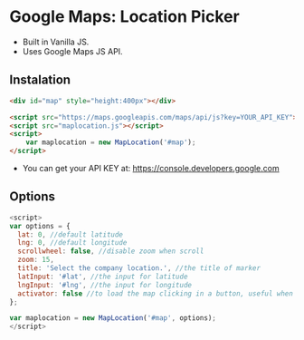 # Google Maps: Location Picker
- Built in Vanilla JS.
- Uses Google Maps JS API.

## Instalation

```html
<div id="map" style="height:400px"></div>

<script src="https://maps.googleapis.com/maps/api/js?key=YOUR_API_KEY"></script>
<script src="maplocation.js"></script>
<script>
    var maplocation = new MapLocation('#map');
</script>
```
- You can get your API KEY at: https://console.developers.google.com

## Options

```js
<script>
var options = {
  lat: 0, //default latitude
  lng: 0, //default longitude
  scrollwheel: false, //disable zoom when scroll
  zoom: 15,
  title: 'Select the company location.', //the title of marker
  latInput: '#lat', //the input for latitude
  lngInput: '#lng', //the input for longitude
  activator: false //to load the map clicking in a button, useful when you want to load a map inside tabs or modal (initiated hidden)
};

var maplocation = new MapLocation('#map', options);
</script>
```
